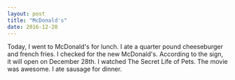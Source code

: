 ```yaml
---
layout: post
title: "McDonald's"
date: 2016-12-20
---
```


Today, I went to McDonald's for lunch. I ate a quarter pound cheeseburger and french fries. I checked for the new McDonald's. According to the sign, it will open on December 28th. I watched The Secret Life of Pets. The movie was awesome. I ate sausage for dinner.

